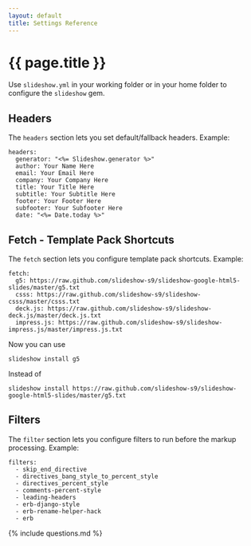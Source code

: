 ```yaml
---
layout: default
title: Settings Reference
---
```


# {{ page.title }}

Use `slideshow.yml` in your working folder or in your home folder
to configure the `slideshow` gem.


## Headers

The `headers` section lets you set default/fallback headers. Example:

~~~
headers:
  generator: "<%= Slideshow.generator %>"
  author: Your Name Here
  email: Your Email Here
  company: Your Company Here
  title: Your Title Here
  subtitle: Your Subtitle Here
  footer: Your Footer Here
  subfooter: Your Subfooter Here
  date: "<%= Date.today %>"
~~~

## Fetch - Template Pack Shortcuts

The `fetch` section lets you configure template pack shortcuts. Example:

~~~
fetch:
  g5: https://raw.github.com/slideshow-s9/slideshow-google-html5-slides/master/g5.txt
  csss: https://raw.github.com/slideshow-s9/slideshow-csss/master/csss.txt
  deck.js: https://raw.github.com/slideshow-s9/slideshow-deck.js/master/deck.js.txt
  impress.js: https://raw.github.com/slideshow-s9/slideshow-impress.js/master/impress.js.txt
~~~

Now you can use

~~~
slideshow install g5
~~~

Instead of

~~~
slideshow install https://raw.github.com/slideshow-s9/slideshow-google-html5-slides/master/g5.txt
~~~

## Filters

The `filter` section lets you configure filters to run before the markup processing. Example:

~~~
filters:
  - skip_end_directive
  - directives_bang_style_to_percent_style
  - directives_percent_style
  - comments-percent-style
  - leading-headers
  - erb-django-style
  - erb-rename-helper-hack
  - erb
~~~


{% include questions.md %}
